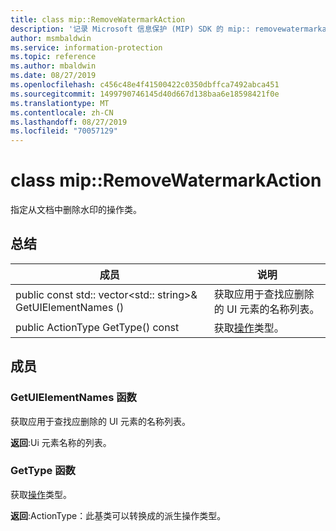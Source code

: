 ```yaml
---
title: class mip::RemoveWatermarkAction
description: '记录 Microsoft 信息保护 (MIP) SDK 的 mip:: removewatermarkaction 类。'
author: msmbaldwin
ms.service: information-protection
ms.topic: reference
ms.author: mbaldwin
ms.date: 08/27/2019
ms.openlocfilehash: c456c48e4f41500422c0350dbffca7492abca451
ms.sourcegitcommit: 1499790746145d40d667d138baa6e18598421f0e
ms.translationtype: MT
ms.contentlocale: zh-CN
ms.lasthandoff: 08/27/2019
ms.locfileid: "70057129"
---
```

# <a name="class-mipremovewatermarkaction"></a>class mip::RemoveWatermarkAction 
指定从文档中删除水印的操作类。
  
## <a name="summary"></a>总结
 成员                        | 说明                                
--------------------------------|---------------------------------------------
public const std:: vector\<std:: string\>& GetUIElementNames ()  |  获取应用于查找应删除的 UI 元素的名称列表。
public ActionType GetType() const  |  获取[操作](class_mip_action.md)类型。
  
## <a name="members"></a>成员
  
### <a name="getuielementnames-function"></a>GetUIElementNames 函数
获取应用于查找应删除的 UI 元素的名称列表。

  
**返回**:Ui 元素名称的列表。
  
### <a name="gettype-function"></a>GetType 函数
获取[操作](class_mip_action.md)类型。

  
**返回**:ActionType：此基类可以转换成的派生操作类型。